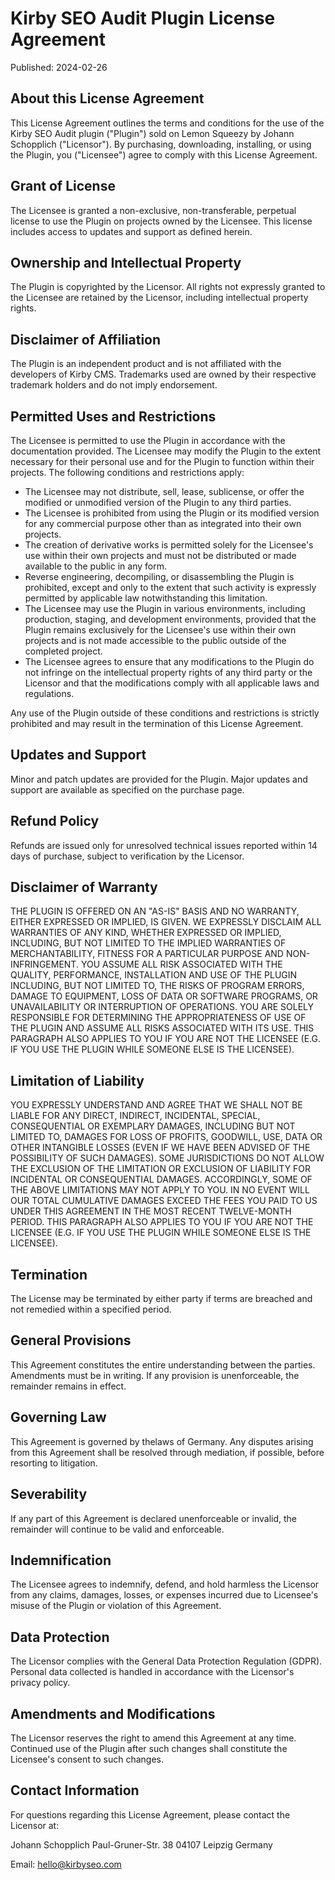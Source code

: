 # Kirby SEO Audit Plugin License Agreement

Published: 2024-02-26

## About this License Agreement

This License Agreement outlines the terms and conditions for the use of the Kirby SEO Audit plugin ("Plugin") sold on Lemon Squeezy by Johann Schopplich ("Licensor"). By purchasing, downloading, installing, or using the Plugin, you ("Licensee") agree to comply with this License Agreement.

## Grant of License

The Licensee is granted a non-exclusive, non-transferable, perpetual license to use the Plugin on projects owned by the Licensee. This license includes access to updates and support as defined herein.

## Ownership and Intellectual Property

The Plugin is copyrighted by the Licensor. All rights not expressly granted to the Licensee are retained by the Licensor, including intellectual property rights.

## Disclaimer of Affiliation

The Plugin is an independent product and is not affiliated with the developers of Kirby CMS. Trademarks used are owned by their respective trademark holders and do not imply endorsement.

## Permitted Uses and Restrictions

The Licensee is permitted to use the Plugin in accordance with the documentation provided. The Licensee may modify the Plugin to the extent necessary for their personal use and for the Plugin to function within their projects. The following conditions and restrictions apply:

- The Licensee may not distribute, sell, lease, sublicense, or offer the modified or unmodified version of the Plugin to any third parties.
- The Licensee is prohibited from using the Plugin or its modified version for any commercial purpose other than as integrated into their own projects.
- The creation of derivative works is permitted solely for the Licensee's use within their own projects and must not be distributed or made available to the public in any form.
- Reverse engineering, decompiling, or disassembling the Plugin is prohibited, except and only to the extent that such activity is expressly permitted by applicable law notwithstanding this limitation.
- The Licensee may use the Plugin in various environments, including production, staging, and development environments, provided that the Plugin remains exclusively for the Licensee's use within their own projects and is not made accessible to the public outside of the completed project.
- The Licensee agrees to ensure that any modifications to the Plugin do not infringe on the intellectual property rights of any third party or the Licensor and that the modifications comply with all applicable laws and regulations.

Any use of the Plugin outside of these conditions and restrictions is strictly prohibited and may result in the termination of this License Agreement.

## Updates and Support

Minor and patch updates are provided for the Plugin. Major updates and support are available as specified on the purchase page.

## Refund Policy

Refunds are issued only for unresolved technical issues reported within 14 days of purchase, subject to verification by the Licensor.

## Disclaimer of Warranty

THE PLUGIN IS OFFERED ON AN "AS-IS" BASIS AND NO WARRANTY, EITHER EXPRESSED OR IMPLIED, IS GIVEN. WE EXPRESSLY DISCLAIM ALL WARRANTIES OF ANY KIND, WHETHER EXPRESSED OR IMPLIED, INCLUDING, BUT NOT LIMITED TO THE IMPLIED WARRANTIES OF MERCHANTABILITY, FITNESS FOR A PARTICULAR PURPOSE AND NON-INFRINGEMENT. YOU ASSUME ALL RISK ASSOCIATED WITH THE QUALITY, PERFORMANCE, INSTALLATION AND USE OF THE PLUGIN INCLUDING, BUT NOT LIMITED TO, THE RISKS OF PROGRAM ERRORS, DAMAGE TO EQUIPMENT, LOSS OF DATA OR SOFTWARE PROGRAMS, OR UNAVAILABILITY OR INTERRUPTION OF OPERATIONS. YOU ARE SOLELY RESPONSIBLE FOR DETERMINING THE APPROPRIATENESS OF USE OF THE PLUGIN AND ASSUME ALL RISKS ASSOCIATED WITH ITS USE. THIS PARAGRAPH ALSO APPLIES TO YOU IF YOU ARE NOT THE LICENSEE (E.G. IF YOU USE THE PLUGIN WHILE SOMEONE ELSE IS THE LICENSEE).

## Limitation of Liability

YOU EXPRESSLY UNDERSTAND AND AGREE THAT WE SHALL NOT BE LIABLE FOR ANY DIRECT, INDIRECT, INCIDENTAL, SPECIAL, CONSEQUENTIAL OR EXEMPLARY DAMAGES, INCLUDING BUT NOT LIMITED TO, DAMAGES FOR LOSS OF PROFITS, GOODWILL, USE, DATA OR OTHER INTANGIBLE LOSSES (EVEN IF WE HAVE BEEN ADVISED OF THE POSSIBILITY OF SUCH DAMAGES). SOME JURISDICTIONS DO NOT ALLOW THE EXCLUSION OF THE LIMITATION OR EXCLUSION OF LIABILITY FOR INCIDENTAL OR CONSEQUENTIAL DAMAGES. ACCORDINGLY, SOME OF THE ABOVE LIMITATIONS MAY NOT APPLY TO YOU. IN NO EVENT WILL OUR TOTAL CUMULATIVE DAMAGES EXCEED THE FEES YOU PAID TO US UNDER THIS AGREEMENT IN THE MOST RECENT TWELVE-MONTH PERIOD. THIS PARAGRAPH ALSO APPLIES TO YOU IF YOU ARE NOT THE LICENSEE (E.G. IF YOU USE THE PLUGIN WHILE SOMEONE ELSE IS THE LICENSEE).

## Termination

The License may be terminated by either party if terms are breached and not remedied within a specified period.

## General Provisions

This Agreement constitutes the entire understanding between the parties. Amendments must be in writing. If any provision is unenforceable, the remainder remains in effect.

## Governing Law

This Agreement is governed by thelaws of Germany. Any disputes arising from this Agreement shall be resolved through mediation, if possible, before resorting to litigation.

## Severability

If any part of this Agreement is declared unenforceable or invalid, the remainder will continue to be valid and enforceable.

## Indemnification

The Licensee agrees to indemnify, defend, and hold harmless the Licensor from any claims, damages, losses, or expenses incurred due to Licensee's misuse of the Plugin or violation of this Agreement.

## Data Protection

The Licensor complies with the General Data Protection Regulation (GDPR). Personal data collected is handled in accordance with the Licensor's privacy policy.

## Amendments and Modifications

The Licensor reserves the right to amend this Agreement at any time. Continued use of the Plugin after such changes shall constitute the Licensee's consent to such changes.

## Contact Information

For questions regarding this License Agreement, please contact the Licensor at:

Johann Schopplich
Paul-Gruner-Str. 38
04107 Leipzig
Germany

Email: [hello@kirbyseo.com](mailto:hello@kirbyseo.com)
